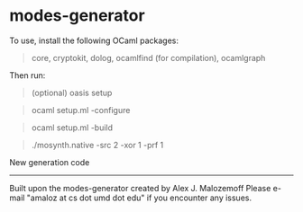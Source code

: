 modes-generator
===============
To use, install the following OCaml packages:

> core, cryptokit, dolog, ocamlfind (for compilation), ocamlgraph

Then run:

> (optional) oasis setup

> ocaml setup.ml -configure

> ocaml setup.ml -build

> ./mosynth.native -src 2 -xor 1 -prf 1

New generation code

--------------------------------------------------------------------------

Built upon the modes-generator created by Alex J. Malozemoff
Please e-mail "amaloz at cs dot umd dot edu" if you encounter any issues.
